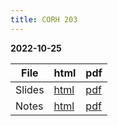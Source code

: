 ```yaml
---
title: CORH 203
---
```


**2022-10-25**

| File | html | pdf |
| --- | --- | --- |
| Slides | [html](/files/2022_corh-203_slides_short.html) | [pdf](/files/2022_corh-203_slides_short.pdf) |
| Notes | [html](/files/2022_corh-203_notes_short.md) | [pdf](/files/2022_corh-203_notes_short.pdf) |
